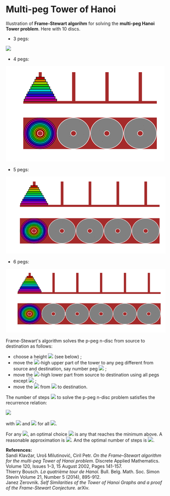 # Multi-peg Tower of Hanoi

Illustration of **Frame-Stewart algorihm** for solving the **multi-peg Hanoi Tower problem**. Here with 10 discs.

- 3 pegs:

![](10_3.gif)

- 4 pegs:

![](10_4.gif)

- 5 pegs:

![](10_5.gif)

- 6 pegs:

![](10_6.gif)


Frame-Stewart's algorithm solves the p-peg n-disc from source to destination as follows:

- choose a height <img src="https://latex.codecogs.com/svg.latex?h\in\left\{1,\dots,n-1\right\}"/> (see below) ;
- move the <img src="https://latex.codecogs.com/svg.latex?(n-h)"/>-high upper part of the tower to any peg different from source and destination, say number peg <img src="https://latex.codecogs.com/svg.latex?i"/> ;
- move the <img src="https://latex.codecogs.com/svg.latex?h"/>-high lower part from source to destination using all pegs except <img src="https://latex.codecogs.com/svg.latex?i"/> ;
- move the <img src="https://latex.codecogs.com/svg.latex?(n-h)"/> from <img src="https://latex.codecogs.com/svg.latex?i"/> to destination.

The number of steps <img src="https://latex.codecogs.com/svg.latex?S(n,p)"/> to solve the p-peg n-disc problem satisfies the recurrence relation:

<img src="https://latex.codecogs.com/svg.latex?\forall{}p\ge{}3,{}\forall{}n,{}S(n,p)=\min_{1\le{}h\le{}n-1}2S(n-h,p)+S(h,p-1),"/>

with <img src="https://latex.codecogs.com/svg.latex?S(1,2)=1"/> and <img src="https://latex.codecogs.com/svg.latex?S(n,2)=\infty"/> for all <img src="https://latex.codecogs.com/svg.latex?n\ge{}2"/>.

For any <img src="https://latex.codecogs.com/svg.latex?(n,p)"/>, an optimal choice <img src="https://latex.codecogs.com/svg.latex?h(n,p)"/> is any that reaches the minimum above. 
A reasonable approximation is <img src="https://latex.codecogs.com/svg.latex?\hat{h}(n,p)=n^{(p-4)/(p-3)}"/>. And the optimal number of steps is <img src="https://latex.codecogs.com/svg.latex?O\left(2^{n^{(p-4)/(p-3)}}\right)"/>.

**References:**<br>
Sandi Klavžar, Uroš Milutinović, Ciril Petr. *On the Frame–Stewart algorithm for the multi-peg Tower of Hanoi problem.* Discrete Applied Mathematics. Volume 120, Issues 1–3, 15 August 2002, Pages 141-157.<br>
Thierry Bousch. *La quatrième tour de Hanoï.* Bull. Belg. Math. Soc. Simon Stevin Volume 21, Number 5 (2014), 895-912.<br>
Janez Zerovnik. *Self Similarities of the Tower of Hanoi Graphs and a proof of the Frame-Stewart Conjecture.* arXiv.
